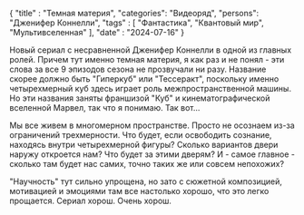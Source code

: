 {
	"title" : "Темная материя",
	"categories": "Видеоряд",
	"persons": "Дженифер Коннелли",
	"tags" : [ 
		"Фантастика", "Квантовый мир", "Мультивселенная"
	],
	"date" : "2024-07-16"
}

Новый сериал с несравненной Дженифер Коннелли в одной из главных ролей. Причем тут именно темная материя, я как раз и не понял - эти слова за все 9 эпизодов сезона не прозвучали ни разу. Название скорее должно быть "Гиперкуб" или "Тессеракт", поскольку именно четырехмерный куб здесь играет роль межпространственной машины. Но эти названия заняты франшизой "Куб" и кинематографической вселенной Марвел, так что я понимаю. Так вот...

Мы все живем в многомерном пространстве. Просто не осознаем из-за ограничений трехмерности. Что будет, если освободить сознание, находясь внутри четырехмерной фигуры? Сколько вариантов двери наружу откроется нам? Что будет за этими дверям? И - самое главное - сколько там будет нас самих, точно таких же или совсем непохожих? 

"Научность" тут сильно упрощена, но зато с сюжетной композицией, мотивацией и эмоциями там все настолько хорошо, что это легко прощается. Сериал хорош. Очень хорош.